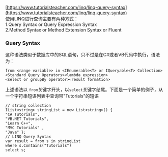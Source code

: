 [https://www.tutorialsteacher.com/linq/linq-query-syntax](https://www.tutorialsteacher.com/linq/linq-query-syntax)  
使用LINQ进行查询主要有两种方式：  
1.Query Syntax or Query Expression Syntax  
2.Method Syntax or Method Extension Syntax or Fluent

### Query Syntax

这种语法类似于数据库中的SQL语句，只不过是在C\#或者VB代码中执行，语法为：

```
from <range variable> in <IEnumerable<T> or IQueryable<T> Collection>
<Standard Query Operators><lambda expression>
<select or groupBy operator><result formation>
```

上述语法以 `from`关键字开头，以`select`关键字结尾。下面是一个简单的例子，从一个字符串短语列表中查询带"Tutorials"的短语

```
// string collection
IList<string> stringList = new List<string>() { 
"C# Tutorials",    
"VB.NET Tutorials",  
"Learn C++",    
"MVC Tutorials" , 
"Java" };
// LINQ Query Syntax
var result = from s in stringList            
where s.Contains("Tutorials")             
select s;
```




